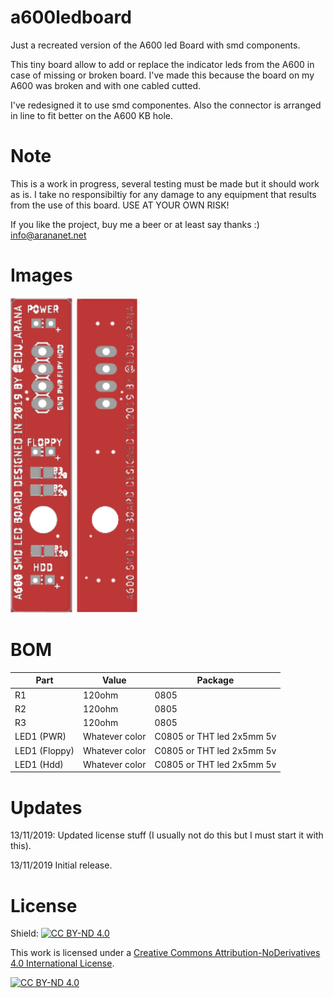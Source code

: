 # a600ledboard

Just a recreated version of the A600 led Board with smd components.

This tiny board allow to add or replace the indicator leds from the A600 in case of missing or broken board. I've made this because the board on my A600 was broken and with one cabled cutted.

I've redesigned it to use smd componentes. Also the connector is arranged in line to fit better on the A600 KB hole.

# Note

This is a work in progress, several testing must be made but it should work as is. I take no responsibiltiy for any damage to any equipment that results from the use of this board. USE AT YOUR OWN RISK!

If you like the project, buy me a beer or at least say thanks :) info@arananet.net


# Images

<img src="https://github.com/arananet/a600ledboard/blob/master/images/top.png?raw=true" width="100">
<img src="https://github.com/arananet/a600ledboard/blob/master/images/bottom.png?raw=true" width="100">

# BOM 

| Part            | Value                   | Package                        |
| --------------- | ----------------------- | ------------------------------ |      
|  R1             | 120ohm                  | 0805                           |
|  R2             | 120ohm                  | 0805                           |
|  R3             | 120ohm                  | 0805                           |
|  LED1 (PWR)     | Whatever color          | C0805 or THT led 2x5mm 5v      |
|  LED1 (Floppy)  | Whatever color          | C0805 or THT led 2x5mm 5v      |
|  LED1 (Hdd)     | Whatever color          | C0805 or THT led 2x5mm 5v      |

# Updates

13/11/2019: Updated license stuff (I usually not do this but I must start it with this).

13/11/2019 Initial release.

# License

Shield: [![CC BY-ND 4.0][cc-by-nd-shield]][cc-by-nd]

This work is licensed under a [Creative Commons Attribution-NoDerivatives 4.0
International License][cc-by-nd].

[![CC BY-ND 4.0][cc-by-nd-image]][cc-by-nd]

[cc-by-nd]: http://creativecommons.org/licenses/by-nd/4.0/
[cc-by-nd-image]: https://licensebuttons.net/l/by-nd/4.0/88x31.png
[cc-by-nd-shield]: https://img.shields.io/badge/License-CC%20BY--ND%204.0-lightgrey.svg

